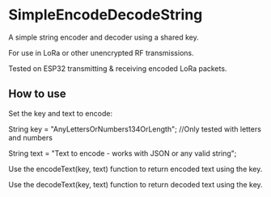 # SimpleEncodeDecodeString
A simple string encoder and decoder using a shared key.

For use in LoRa or other unencrypted RF transmissions.

Tested on ESP32 transmitting & receiving encoded LoRa packets.

## How to use
Set the key and text to encode:

String key = "AnyLettersOrNumbers134OrLength"; //Only tested with letters and numbers

String text = "Text to encode - works with JSON or any valid string";

Use the encodeText(key, text) function to return encoded text using the key.

Use the decodeText(key, text) function to return decoded text using the key.

